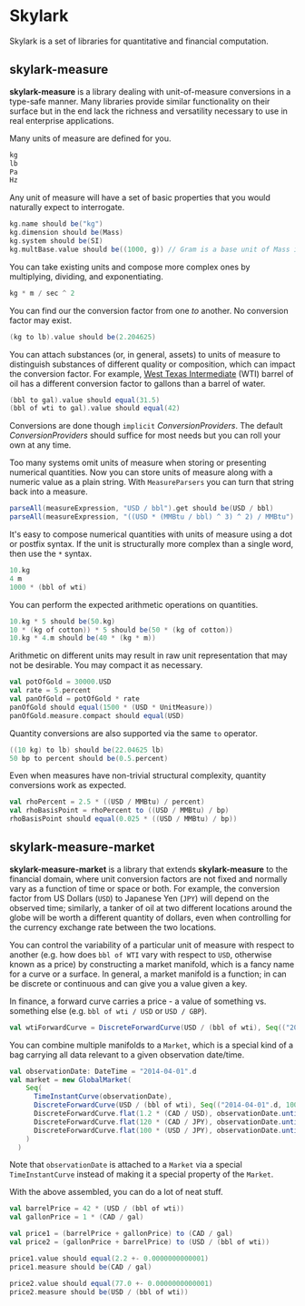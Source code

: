 # Skylark

Skylark is a set of libraries for quantitative and financial computation.

## skylark-measure

**skylark-measure** is a library dealing with unit-of-measure conversions in a type-safe manner. Many libraries provide similar functionality on 
their surface but in the end lack the richness and versatility necessary to use in real enterprise applications.

Many units of measure are defined for you.

```scala
kg
lb
Pa
Hz
```

Any unit of measure will have a set of basic properties that you would naturally expect to interrogate.

```scala
kg.name should be("kg")
kg.dimension should be(Mass)
kg.system should be(SI)
kg.multBase.value should be((1000, g)) // Gram is a base unit of Mass in the SI system
```

You can take existing units and compose more complex ones by multiplying, dividing, and exponentiating.

```scala
kg * m / sec ^ 2
```

You can find our the conversion factor from one *to* another.  No conversion factor may exist.

```scala
(kg to lb).value should be(2.204625)
```

You can attach substances (or, in general, assets) to units of measure to distinguish substances of different quality or composition, 
which can impact the conversion factor. For example, [West Texas Intermediate](http://en.wikipedia.org/wiki/West_Texas_Intermediate) (WTI) barrel of 
oil has a different conversion factor to gallons than a barrel of water.

```scala
(bbl to gal).value should equal(31.5)
(bbl of wti to gal).value should equal(42)
```
Conversions are done though `implicit` *ConversionProviders*. The default *ConversionProviders* should suffice for most needs but you can roll your own at any time.

Too many systems omit units of measure when storing or presenting numerical quantities. Now you can store units of measure along with a numeric value as a plain string.
With `MeasureParsers` you can turn that string back into a measure.
 
```scala
parseAll(measureExpression, "USD / bbl").get should be(USD / bbl)
parseAll(measureExpression, "((USD * (MMBtu / bbl) ^ 3) ^ 2) / MMBtu").get should be(((USD * ((MMBtu / bbl) ^ 3)) ^ 2) / MMBtu)
```

It's easy to compose numerical quantities with units of measure using a dot or postfix syntax. If the unit is structurally more complex than a single word, then
use the `*` syntax.

```scala
10.kg
4 m
1000 * (bbl of wti)
```

You can perform the expected arithmetic operations on quantities.

```scala
10.kg * 5 should be(50.kg)
10 * (kg of cotton)) * 5 should be(50 * (kg of cotton))
10.kg * 4.m should be(40 * (kg * m))
```

Arithmetic on different units may result in raw unit representation that may not be desirable. You may compact it as necessary.

```scala
val potOfGold = 30000.USD
val rate = 5.percent
val panOfGold = potOfGold * rate
panOfGold should equal(1500 * (USD * UnitMeasure))
panOfGold.measure.compact should equal(USD)
```

Quantity conversions are also supported via the same `to` operator.

```scala
((10 kg) to lb) should be(22.04625 lb)
50 bp to percent should be(0.5.percent)
```

Even when measures have non-trivial structural complexity, quantity conversions work as expected.

```scala
val rhoPercent = 2.5 * ((USD / MMBtu) / percent)
val rhoBasisPoint = rhoPercent to ((USD / MMBtu) / bp)
rhoBasisPoint should equal(0.025 * ((USD / MMBtu) / bp))
```

## skylark-measure-market

**skylark-measure-market** is a library that extends **skylark-measure** to the financial domain, where unit conversion factors are not fixed 
and normally vary as a function of time or space or both. For example, the conversion factor from US Dollars (`USD`) to Japanese Yen (`JPY`) will
depend on the observed time; similarly, a tanker of oil at two different locations around the globe will be worth a 
different quantity of dollars, even when controlling for the currency exchange rate between the two locations.

You can control the variability of a particular unit of measure with respect to another (e.g. how does `bbl of WTI` vary with respect to `USD`, otherwise known as a price)
by constructing a market manifold, which is a fancy name for a curve or a surface. In general, a market manifold is a function; in can be discrete or continuous and can
give you a value given a key.

In finance, a forward curve carries a price - a value of something vs. something else (e.g. `bbl of wti / USD` or `USD / GBP`).

```scala
val wtiForwardCurve = DiscreteForwardCurve(USD / (bbl of wti), Seq(("2014-04-01".d, 100.0), ("2017-01-01".d, 150.0)))
```

You can combine multiple manifolds to a `Market`, which is a special kind of a bag carrying all data relevant to a given observation date/time.

```scala
val observationDate: DateTime = "2014-04-01".d
val market = new GlobalMarket(
    Seq(
      TimeInstantCurve(observationDate),
      DiscreteForwardCurve(USD / (bbl of wti), Seq(("2014-04-01".d, 100.0), ("2017-01-01".d, 150.0))),
      DiscreteForwardCurve.flat(1.2 * (CAD / USD), observationDate.until("2018-01-01".d).by(Days.ONE)),
      DiscreteForwardCurve.flat(120 * (CAD / JPY), observationDate.until("2018-01-01".d).by(Days.ONE)),
      DiscreteForwardCurve.flat(100 * (USD / JPY), observationDate.until("2018-01-01".d).by(Days.ONE))
    )
  )
```

Note that `observationDate` is attached to a `Market` via a special `TimeInstantCurve` instead of making it a special property of the `Market`.

With the above assembled, you can do a lot of neat stuff.

```scala
val barrelPrice = 42 * (USD / (bbl of wti))
val gallonPrice = 1 * (CAD / gal)

val price1 = (barrelPrice + gallonPrice) to (CAD / gal)
val price2 = (gallonPrice + barrelPrice) to (USD / (bbl of wti))

price1.value should equal(2.2 +- 0.0000000000001)
price1.measure should be(CAD / gal)

price2.value should equal(77.0 +- 0.0000000000001)
price2.measure should be(USD / (bbl of wti))
```